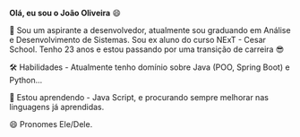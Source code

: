 **Olá, eu sou o João Oliveira** :smile:

🚀 Sou um aspirante a desenvolvedor, atualmente sou graduando em Análise e Desenvolvimento de Sistemas. Sou ex aluno do curso NExT - Cesar School. Tenho 23 anos e estou passando por uma transição de carreira :sunglasses:

🛠 Habilidades - Atualmente tenho domínio sobre Java (POO, Spring Boot) e Python...

🧠 Estou aprendendo - Java Script, e procurando sempre melhorar nas linguagens já aprendidas.

😄 Pronomes Ele/Dele.

<!---
JoaoVictorO/JoaoVictorO is a ✨ special ✨ repository because its `README.md` (this file) appears on your GitHub profile.
You can click the Preview link to take a look at your changes.
--->

